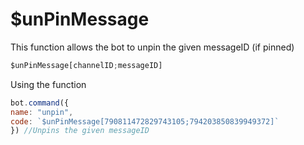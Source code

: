 # $unPinMessage

This function allows the bot to unpin the given messageID \(if pinned\)

```javascript
$unPinMessage[channelID;messageID]
```

Using the function

```javascript
bot.command({
name: "unpin",
code: `$unPinMessage[790811472829743105;794203850839949372]`
}) //Unpins the given messageID
```


